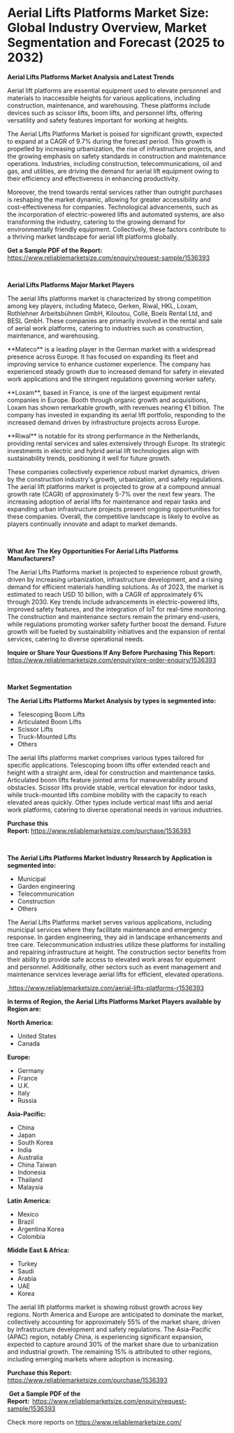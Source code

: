 <p><h1>Aerial Lifts Platforms Market Size: Global Industry Overview, Market Segmentation and Forecast (2025 to 2032)</h1></p><p><strong>Aerial Lifts Platforms Market Analysis and Latest Trends</strong></p>
<p><p>Aerial lift platforms are essential equipment used to elevate personnel and materials to inaccessible heights for various applications, including construction, maintenance, and warehousing. These platforms include devices such as scissor lifts, boom lifts, and personnel lifts, offering versatility and safety features important for working at heights.</p><p>The Aerial Lifts Platforms Market is poised for significant growth, expected to expand at a CAGR of 9.7% during the forecast period. This growth is propelled by increasing urbanization, the rise of infrastructure projects, and the growing emphasis on safety standards in construction and maintenance operations. Industries, including construction, telecommunications, oil and gas, and utilities, are driving the demand for aerial lift equipment owing to their efficiency and effectiveness in enhancing productivity. </p><p>Moreover, the trend towards rental services rather than outright purchases is reshaping the market dynamic, allowing for greater accessibility and cost-effectiveness for companies. Technological advancements, such as the incorporation of electric-powered lifts and automated systems, are also transforming the industry, catering to the growing demand for environmentally friendly equipment. Collectively, these factors contribute to a thriving market landscape for aerial lift platforms globally.</p></p>
<p><strong>Get a Sample PDF of the Report:&nbsp;</strong> <a href="https://www.reliablemarketsize.com/enquiry/request-sample/1536393?utm_campaign=3528&utm_medium=2&utm_source=Github&utm_content=ia&utm_term=11042025&utm_id=aerial-lifts-platforms">https://www.reliablemarketsize.com/enquiry/request-sample/1536393</a></p>
<p>&nbsp;</p>
<p><strong>Aerial Lifts Platforms Major Market Players</strong></p>
<p><p>The aerial lifts platforms market is characterized by strong competition among key players, including Mateco, Gerken, Riwal, HKL, Loxam, Rothlehner Arbeitsbühnen GmbH, Kiloutou, Collé, Boels Rental Ltd, and BESL GmbH. These companies are primarily involved in the rental and sale of aerial work platforms, catering to industries such as construction, maintenance, and warehousing.</p><p>**Mateco** is a leading player in the German market with a widespread presence across Europe. It has focused on expanding its fleet and improving service to enhance customer experience. The company has experienced steady growth due to increased demand for safety in elevated work applications and the stringent regulations governing worker safety.</p><p>**Loxam**, based in France, is one of the largest equipment rental companies in Europe. Booth through organic growth and acquisitions, Loxam has shown remarkable growth, with revenues nearing €1 billion. The company has invested in expanding its aerial lift portfolio, responding to the increased demand driven by infrastructure projects across Europe.</p><p>**Riwal** is notable for its strong performance in the Netherlands, providing rental services and sales extensively through Europe. Its strategic investments in electric and hybrid aerial lift technologies align with sustainability trends, positioning it well for future growth.</p><p>These companies collectively experience robust market dynamics, driven by the construction industry's growth, urbanization, and safety regulations. The aerial lift platforms market is projected to grow at a compound annual growth rate (CAGR) of approximately 5-7% over the next few years. The increasing adoption of aerial lifts for maintenance and repair tasks and expanding urban infrastructure projects present ongoing opportunities for these companies. Overall, the competitive landscape is likely to evolve as players continually innovate and adapt to market demands.</p></p>
<p>&nbsp;</p>
<p><strong>What Are The Key Opportunities For Aerial Lifts Platforms Manufacturers?</strong></p>
<p><p>The Aerial Lifts Platforms market is projected to experience robust growth, driven by increasing urbanization, infrastructure development, and a rising demand for efficient materials handling solutions. As of 2023, the market is estimated to reach USD 10 billion, with a CAGR of approximately 6% through 2030. Key trends include advancements in electric-powered lifts, improved safety features, and the integration of IoT for real-time monitoring. The construction and maintenance sectors remain the primary end-users, while regulations promoting worker safety further boost the demand. Future growth will be fueled by sustainability initiatives and the expansion of rental services, catering to diverse operational needs.</p></p>
<p><strong>Inquire or Share Your Questions If Any Before Purchasing This Report:</strong> <a href="https://www.reliablemarketsize.com/enquiry/pre-order-enquiry/1536393?utm_campaign=3528&utm_medium=2&utm_source=Github&utm_content=ia&utm_term=11042025&utm_id=aerial-lifts-platforms">https://www.reliablemarketsize.com/enquiry/pre-order-enquiry/1536393</a></p>
<p>&nbsp;</p>
<p><strong>Market Segmentation</strong></p>
<p><strong>The Aerial Lifts Platforms Market Analysis by types is segmented into:</strong></p>
<p><ul><li>Telescoping Boom Lifts</li><li>Articulated Boom Lifts</li><li>Scissor Lifts</li><li>Truck-Mounted Lifts</li><li>Others</li></ul></p>
<p><p>The aerial lifts platforms market comprises various types tailored for specific applications. Telescoping boom lifts offer extended reach and height with a straight arm, ideal for construction and maintenance tasks. Articulated boom lifts feature jointed arms for maneuverability around obstacles. Scissor lifts provide stable, vertical elevation for indoor tasks, while truck-mounted lifts combine mobility with the capacity to reach elevated areas quickly. Other types include vertical mast lifts and aerial work platforms, catering to diverse operational needs in various industries.</p></p>
<p><strong>Purchase this Report:&nbsp;</strong><a href="https://www.reliablemarketsize.com/purchase/1536393?utm_campaign=3528&utm_medium=2&utm_source=Github&utm_content=ia&utm_term=11042025&utm_id=aerial-lifts-platforms">https://www.reliablemarketsize.com/purchase/1536393</a></p>
<p>&nbsp;</p>
<p><strong>The Aerial Lifts Platforms Market Industry Research by Application is segmented into:</strong></p>
<p><ul><li>Municipal</li><li>Garden engineering</li><li>Telecommunication</li><li>Construction</li><li>Others</li></ul></p>
<p><p>The Aerial Lifts Platforms market serves various applications, including municipal services where they facilitate maintenance and emergency response. In garden engineering, they aid in landscape enhancements and tree care. Telecommunication industries utilize these platforms for installing and repairing infrastructure at height. The construction sector benefits from their ability to provide safe access to elevated work areas for equipment and personnel. Additionally, other sectors such as event management and maintenance services leverage aerial lifts for efficient, elevated operations.</p></p>
<p><a href="https://www.reliablemarketsize.com/aerial-lifts-platforms-r1536393?utm_campaign=3528&utm_medium=2&utm_source=Github&utm_content=ia&utm_term=11042025&utm_id=aerial-lifts-platforms">&nbsp;https://www.reliablemarketsize.com/aerial-lifts-platforms-r1536393</a></p>
<p><strong>In terms of Region, the Aerial Lifts Platforms Market Players available by Region are:</strong></p>
<p>
    <p> <strong> North America: </strong>
        <ul>
            <li>United States</li>
            <li>Canada</li>
        </ul>
        </p> 
    <p> <strong> Europe: </strong>
        <ul>
            <li>Germany</li>
            <li>France</li>
            <li>U.K.</li>
            <li>Italy</li>
            <li>Russia</li>
        </ul>
        </p> 
    <p> <strong> Asia-Pacific: </strong>
        <ul>
            <li>China</li>
            <li>Japan</li>
            <li>South Korea</li>
            <li>India</li>
            <li>Australia</li>
            <li>China Taiwan</li>
            <li>Indonesia</li>
            <li>Thailand</li>
            <li>Malaysia</li>
        </ul>
        </p> 
    <p> <strong> Latin America: </strong>
        <ul>
            <li>Mexico</li>
            <li>Brazil</li>
            <li>Argentina Korea</li>
            <li>Colombia</li>
        </ul>
        </p> 
    <p> <strong> Middle East & Africa: </strong>
        <ul>
            <li>Turkey</li>
            <li>Saudi</li>
            <li>Arabia</li>
            <li>UAE</li>
            <li>Korea</li>
        </ul>
    </p>
    </p>
<p><p>The aerial lift platforms market is showing robust growth across key regions. North America and Europe are anticipated to dominate the market, collectively accounting for approximately 55% of the market share, driven by infrastructure development and safety regulations. The Asia-Pacific (APAC) region, notably China, is experiencing significant expansion, expected to capture around 30% of the market share due to urbanization and industrial growth. The remaining 15% is attributed to other regions, including emerging markets where adoption is increasing.</p></p>
<p><strong>Purchase this Report: </strong><a href="https://www.reliablemarketsize.com/purchase/1536393?utm_campaign=3528&utm_medium=2&utm_source=Github&utm_content=ia&utm_term=11042025&utm_id=aerial-lifts-platforms">https://www.reliablemarketsize.com/purchase/1536393</a></p>
<p>&nbsp;<strong>Get a Sample PDF of the Report:&nbsp;&nbsp;</strong><a href="https://www.reliablemarketsize.com/enquiry/request-sample/1536393?utm_campaign=3528&utm_medium=2&utm_source=Github&utm_content=ia&utm_term=11042025&utm_id=aerial-lifts-platforms">https://www.reliablemarketsize.com/enquiry/request-sample/1536393</a></p>
<p><strong></strong></p>
<p>Check more reports on <a href="https://www.reliablemarketsize.com/?utm_campaign=3528&utm_medium=2&utm_source=Github&utm_content=ia&utm_term=11042025&utm_id=aerial-lifts-platforms">https://www.reliablemarketsize.com/</a></p>
